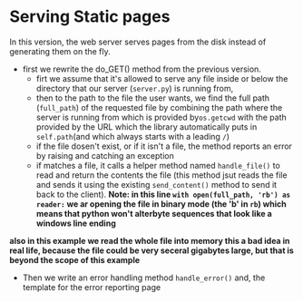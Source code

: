# Serving Static pages

In this version, the web server serves pages from the disk instead of generating them on the fly.

- first we rewrite the do_GET() method from the previous version.
    + firt we assume that it's allowed to serve any file inside or below the directory that our server (`server.py`) is running from,
    + then to the path to the file the user wants, we find the full path (`full_path`) of the requested file by combining the path where the server is running from which is provided by`os.getcwd` with the path provided by the URL which the library automatically puts in `self.path`(and which always starts with a leading `/`)
    + if the file dosen't exist, or if it isn't a file, the method reports an error by raising and catching an exception
    + if matches a file, it calls a helper method named `handle_file()` to read and return the contents the file (this method jsut reads the file and sends it using the existing `send_content()` method to send it back to the client).
__Note: in this line `with open(full_path, 'rb') as reader:` we ar opening the file in binary mode (the 'b' in `rb`) which means that python won't alterbyte sequences that look like a windows line ending__

__also in this example we read the whole file into memory this a bad idea in real life, because the file could be very seceral gigabytes large, but that is beyond the scope of this example__

- Then we write an error handling method `handle_error()` and, the template for the error reporting page